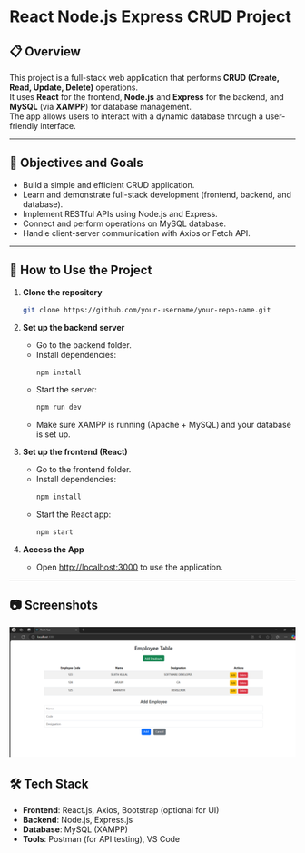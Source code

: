 
# React Node.js Express CRUD Project

## 📋 Overview

This project is a full-stack web application that performs **CRUD (Create, Read, Update, Delete)** operations.  
It uses **React** for the frontend, **Node.js** and **Express** for the backend, and **MySQL** (via **XAMPP**) for database management.  
The app allows users to interact with a dynamic database through a user-friendly interface.

---

## 🎯 Objectives and Goals

- Build a simple and efficient CRUD application.
- Learn and demonstrate full-stack development (frontend, backend, and database).
- Implement RESTful APIs using Node.js and Express.
- Connect and perform operations on MySQL database.
- Handle client-server communication with Axios or Fetch API.

---

## 🚀 How to Use the Project

1. **Clone the repository**  
   ```bash
   git clone https://github.com/your-username/your-repo-name.git
   ```

2. **Set up the backend server**
   - Go to the backend folder.
   - Install dependencies:  
     ```bash
     npm install
     ```
   - Start the server:  
     ```bash
     npm run dev
     ```
   - Make sure XAMPP is running (Apache + MySQL) and your database is set up.

3. **Set up the frontend (React)**
   - Go to the frontend folder.
   - Install dependencies:  
     ```bash
     npm install
     ```
   - Start the React app:  
     ```bash
     npm start
     ```

4. **Access the App**
   - Open [http://localhost:3000](http://localhost:3000) to use the application.

---

## 📷 Screenshots
<img src ="https://github.com/Sujith-Kulal/React-node-curd-operations/blob/61806854ba425bfc5cf63910a467aac2ec790e98/Screenshot%202025-04-28%20110830.png">


## 🛠️ Tech Stack

- **Frontend**: React.js, Axios, Bootstrap (optional for UI)
- **Backend**: Node.js, Express.js
- **Database**: MySQL (XAMPP)
- **Tools**: Postman (for API testing), VS Code


